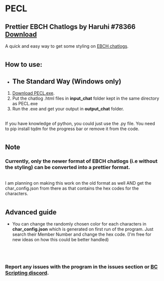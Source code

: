 # **PECL**
## Prettier EBCH Chatlogs by Haruhi #78366 [Download](https://github.com/crimsontropy/PECL/releases/download/Mver/PECL.exe)

A quick and easy way to get some styling on [EBCH chatlogs](https://e2466.gitlab.io/ebch/).

#

## How to use: 

- ## The Standard Way (Windows only)

1. [Download PECL.exe](https://github.com/crimsontropy/PECL/releases/download/Mver/PECL.exe).
2. Put the chatlog .html files in **input_chat** folder kept in the same directory as PECL.exe
3. Run the .exe and get your output in **output_chat** folder.
<br><br>

If you have knowledge of python, you could just use the .py file. You need to pip install tqdm for the progress bar or remove it from the code.

#

## Note

### **Currently, only the newer format of EBCH chatlogs (i.e without the styling) can be converted into a prettier format.**
<br>
I am planning on making this work on the old format as well AND get the char_config.json from there as that contains the hex codes for the characters.

#

## Advanced guide
- You can change the randomly chosen color for each characters in **char_config.json** which is generated on first run of the program. Just search their Member Number and change the hex code. (I'm free for new ideas on how this could be better handled)
<br>

#

### Report any issues with the program in the issues section  or [BC Scripting discord](https://discord.gg/SHJMjEh9VH).
